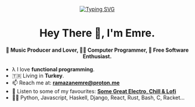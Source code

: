 <div align="center">

[![Typing SVG](https://readme-typing-svg.herokuapp.com?font=Source+Code+Pro&color=%23FF4500&size=27&center=true&vCenter=true&height=100&lines=Free+Software;GNU%2FLinux;Unreol+Freedom)](https://git.io/typing-svg)
  
</div>

<h1 align="center">Hey There 👋, I'm Emre.</h1>
<h4 align="center">🎹 Music Producer and Lover, 👨‍💻 Computer Programmer, 🐧 Free Software Enthusiast.</h3>

- λ I love **functional programming**.
- 🇹🇷 Living in **Turkey**.
- 📫 Reach me at: **ramazanemre@proton.me**
- 🎹 Listen to some of my favourites: **[Some Great Electro, Chill & Lofi](https://open.spotify.com/playlist/0lxgSi4s45loX9MRbnbcVA?si=66420dd02a014aec)**
- 👨‍💻 Python, Javascript, Haskell, Django, React, Rust, Bash, C, Racket...
